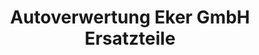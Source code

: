 ---
title: "Autoverwertung Eker GmbH Ersatzteile"
url: /stuttgart/autoverwertung-eker-gmbh-ersatzteile/
shop: Autoteile
---